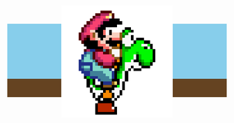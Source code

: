 <p align="center" style="position: relative; display: inline-block;">
  <img src="https://raw.githubusercontent.com/alalju/alalju/main/escenario.svg" >
  
  <img src="https://raw.githubusercontent.com/alalju/alalju/main/mario.gif" style="position: absolute; top: 50%; left: 50%; transform: translate(-50%, -50%);">
</p>
